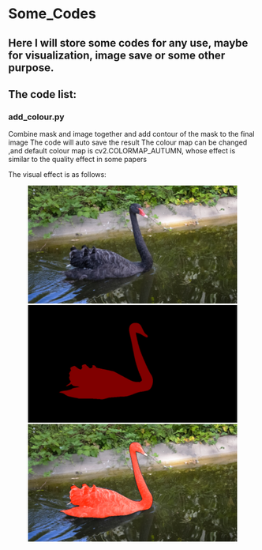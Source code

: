 # Some_Codes
 
## Here I will store some codes for any use, maybe for visualization, image save or some other purpose.
 
## The code list:

### add_colour.py
Combine mask and image together and add contour of the mask to the final image
The code will auto save the result
The colour map can be changed ,and default colour map is cv2.COLORMAP_AUTUMN, whose effect is similar to the quality effect in some papers

The visual effect is as follows:

<center>
<figure>
<img src="./img/add_colour/image.jpg" />
<img src="./img/add_colour/mask.png" />
<img src="./img/add_colour/after.png" />
</figure>
</center>


